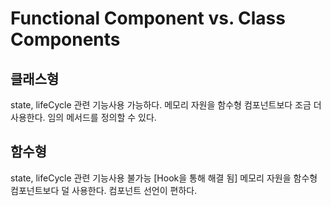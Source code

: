 # Functional Component vs. Class Components

## 클래스형
state, lifeCycle 관련 기능사용 가능하다.
메모리 자원을 함수형 컴포넌트보다 조금 더 사용한다.
임의 메서드를 정의할 수 있다.

## 함수형
state, lifeCycle 관련 기능사용 불가능 [Hook을 통해 해결 됨]
메모리 자원을 함수형 컴포넌트보다 덜 사용한다.
컴포넌트 선언이 편하다.

